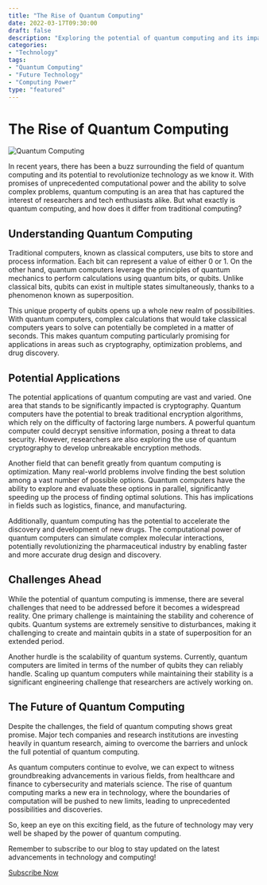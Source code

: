 ```yaml
---
title: "The Rise of Quantum Computing"
date: 2022-03-17T09:30:00
draft: false
description: "Exploring the potential of quantum computing and its impact on technology"
categories:
- "Technology"
tags:
- "Quantum Computing"
- "Future Technology"
- "Computing Power"
type: "featured"
---
```


# The Rise of Quantum Computing

![Quantum Computing](image-url-here)

In recent years, there has been a buzz surrounding the field of quantum computing and its potential to revolutionize technology as we know it. With promises of unprecedented computational power and the ability to solve complex problems, quantum computing is an area that has captured the interest of researchers and tech enthusiasts alike. But what exactly is quantum computing, and how does it differ from traditional computing?

## Understanding Quantum Computing

Traditional computers, known as classical computers, use bits to store and process information. Each bit can represent a value of either 0 or 1. On the other hand, quantum computers leverage the principles of quantum mechanics to perform calculations using quantum bits, or qubits. Unlike classical bits, qubits can exist in multiple states simultaneously, thanks to a phenomenon known as superposition.

This unique property of qubits opens up a whole new realm of possibilities. With quantum computers, complex calculations that would take classical computers years to solve can potentially be completed in a matter of seconds. This makes quantum computing particularly promising for applications in areas such as cryptography, optimization problems, and drug discovery.

## Potential Applications

The potential applications of quantum computing are vast and varied. One area that stands to be significantly impacted is cryptography. Quantum computers have the potential to break traditional encryption algorithms, which rely on the difficulty of factoring large numbers. A powerful quantum computer could decrypt sensitive information, posing a threat to data security. However, researchers are also exploring the use of quantum cryptography to develop unbreakable encryption methods.

Another field that can benefit greatly from quantum computing is optimization. Many real-world problems involve finding the best solution among a vast number of possible options. Quantum computers have the ability to explore and evaluate these options in parallel, significantly speeding up the process of finding optimal solutions. This has implications in fields such as logistics, finance, and manufacturing.

Additionally, quantum computing has the potential to accelerate the discovery and development of new drugs. The computational power of quantum computers can simulate complex molecular interactions, potentially revolutionizing the pharmaceutical industry by enabling faster and more accurate drug design and discovery.

## Challenges Ahead

While the potential of quantum computing is immense, there are several challenges that need to be addressed before it becomes a widespread reality. One primary challenge is maintaining the stability and coherence of qubits. Quantum systems are extremely sensitive to disturbances, making it challenging to create and maintain qubits in a state of superposition for an extended period.

Another hurdle is the scalability of quantum systems. Currently, quantum computers are limited in terms of the number of qubits they can reliably handle. Scaling up quantum computers while maintaining their stability is a significant engineering challenge that researchers are actively working on.

## The Future of Quantum Computing

Despite the challenges, the field of quantum computing shows great promise. Major tech companies and research institutions are investing heavily in quantum research, aiming to overcome the barriers and unlock the full potential of quantum computing.

As quantum computers continue to evolve, we can expect to witness groundbreaking advancements in various fields, from healthcare and finance to cybersecurity and materials science. The rise of quantum computing marks a new era in technology, where the boundaries of computation will be pushed to new limits, leading to unprecedented possibilities and discoveries.

So, keep an eye on this exciting field, as the future of technology may very well be shaped by the power of quantum computing.

Remember to subscribe to our blog to stay updated on the latest advancements in technology and computing!

[Subscribe Now](subscribe-url-here)
